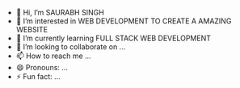 - 👋 Hi, I’m SAURABH SINGH
- 👀 I’m interested in WEB DEVELOPMENT TO CREATE A AMAZING WEBSITE
- 🌱 I’m currently learning FULL STACK WEB DEVELOPMENT
- 💞️ I’m looking to collaborate on ...
- 📫 How to reach me ...
- 😄 Pronouns: ...
- ⚡ Fun fact: ...

<!---
SINGHSAURA/SINGHSAURA is a ✨ special ✨ repository because its `README.md` (this file) appears on your GitHub profile.
You can click the Preview link to take a look at your changes.
--->
